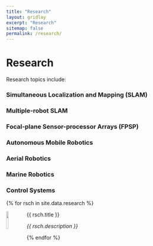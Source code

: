 ```yaml
---
title: "Research"
layout: gridlay
excerpt: "Research"
sitemap: false
permalink: /research/
---
```


# Research

Research topics include:
### Simultaneous Localization and Mapping (SLAM)
### Multiple-robot SLAM
### Focal-plane Sensor-processor Arrays (FPSP)
### Autonomous Mobile Robotics
### Aerial Robotics
### Marine Robotics
### Control Systems
   
{% for rsch in site.data.research %}
<div class="row">
<div class="col-sm-11 clearfix">
 <div class="well well-sm">
  <img src="{{ site.url }}{{ site.baseurl }}/images/randdpic/{{ rsch.image }}" class="img-responsive" width="11%" style="float: left" />
  <p>{{ rsch.title }}</p>
  <p><em>{{ rsch.description }}</em></p>
 </div>
</div>
</div>
{% endfor %}

